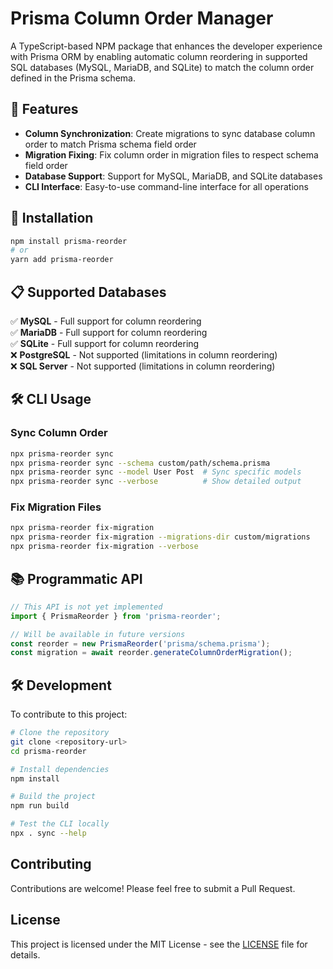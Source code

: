 # Prisma Column Order Manager

A TypeScript-based NPM package that enhances the developer experience with Prisma ORM by enabling automatic column reordering in supported SQL databases (MySQL, MariaDB, and SQLite) to match the column order defined in the Prisma schema.

## 🎯 Features

- **Column Synchronization**: Create migrations to sync database column order to match Prisma schema field order
- **Migration Fixing**: Fix column order in migration files to respect schema field order
- **Database Support**: Support for MySQL, MariaDB, and SQLite databases
- **CLI Interface**: Easy-to-use command-line interface for all operations

## 🚀 Installation

```bash
npm install prisma-reorder
# or
yarn add prisma-reorder
```

## 📋 Supported Databases

✅ **MySQL** - Full support for column reordering  
✅ **MariaDB** - Full support for column reordering  
✅ **SQLite** - Full support for column reordering  
❌ **PostgreSQL** - Not supported (limitations in column reordering)  
❌ **SQL Server** - Not supported (limitations in column reordering)

## 🛠️ CLI Usage

### Sync Column Order
```bash
npx prisma-reorder sync
npx prisma-reorder sync --schema custom/path/schema.prisma
npx prisma-reorder sync --model User Post  # Sync specific models
npx prisma-reorder sync --verbose          # Show detailed output
```

### Fix Migration Files
```bash
npx prisma-reorder fix-migration
npx prisma-reorder fix-migration --migrations-dir custom/migrations
npx prisma-reorder fix-migration --verbose
```

## 📚 Programmatic API

```typescript
// This API is not yet implemented
import { PrismaReorder } from 'prisma-reorder';

// Will be available in future versions
const reorder = new PrismaReorder('prisma/schema.prisma');
const migration = await reorder.generateColumnOrderMigration();
```

## 🛠️ Development

To contribute to this project:

```bash
# Clone the repository
git clone <repository-url>
cd prisma-reorder

# Install dependencies
npm install

# Build the project
npm run build

# Test the CLI locally
npx . sync --help
```

## Contributing

Contributions are welcome! Please feel free to submit a Pull Request.

## License

This project is licensed under the MIT License - see the [LICENSE](LICENSE) file for details.

